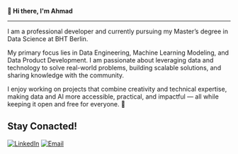 <b>👋 Hi there, I'm Ahmad </b>
___

I am a professional developer and currently pursuing my Master’s degree in Data Science at BHT Berlin.

My primary focus lies in Data Engineering, Machine Learning Modeling, and Data Product Development.
I am passionate about leveraging data and technology to solve real-world problems, building scalable solutions, and sharing knowledge with the community.

I enjoy working on projects that combine creativity and technical expertise, making data and AI more accessible, practical, and impactful — all while keeping it open and free for everyone. 🚀

<b> Stay Conacted! </b>
---
[![LinkedIn](https://img.shields.io/badge/LinkedIn-blue?style=for-the-badge&logo=linkedin&logoColor=white)](https://www.linkedin.com/in/waseemahmad98/) 
[![Email](https://img.shields.io/badge/Email-red?style=for-the-badge&logo=gmail&logoColor=white)](mailto:waseemahmadcomsats@gmail.com)

<!---
codebyte17/codebyte17 is a ✨ special ✨ repository because its `README.md` (this file) appears on your GitHub profile.
You can click the Preview link to take a look at your changes.
--->
